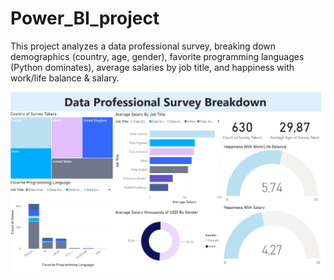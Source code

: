 # Power_BI_project
This project analyzes a data professional survey, breaking down demographics (country, age, gender), favorite programming languages (Python dominates), average salaries by job title, and happiness with work/life balance &amp; salary.

![j](https://github.com/ver369/Power_BI_project/blob/main/dashboard.png)
